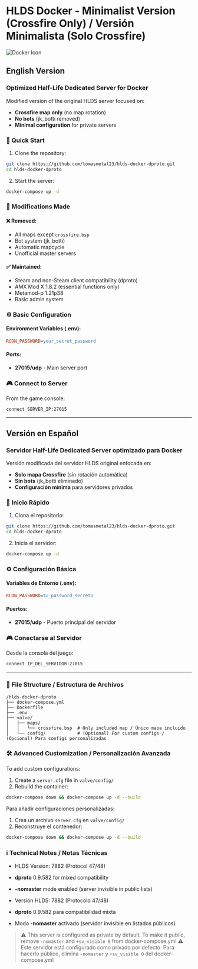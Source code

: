 # HLDS Docker - Minimalist Version (Crossfire Only) / Versión Minimalista (Solo Crossfire)

![Docker Icon](https://img.icons8.com/color/48/000000/docker.png)

## English Version

### Optimized Half-Life Dedicated Server for Docker

Modified version of the original HLDS server focused on:
- **Crossfire map only** (no map rotation)
- **No bots** (jk_botti removed)
- **Minimal configuration** for private servers

### 🚀 Quick Start

1. Clone the repository:
```bash
git clone https://github.com/tomasmetal23/hlds-docker-dproto.git
cd hlds-docker-dproto
```

2. Start the server:
```bash
docker-compose up -d
```

### 🔧 Modifications Made

#### ❌ Removed:
- All maps except `crossfire.bsp`
- Bot system (jk_botti)
- Automatic mapcycle
- Unofficial master servers

#### ✅ Maintained:
- Steam and non-Steam client compatibility (dproto)
- AMX Mod X 1.8.2 (essential functions only)
- Metamod-p 1.21p38
- Basic admin system

### ⚙️ Basic Configuration

#### Environment Variables (.env):
```ini
RCON_PASSWORD=your_secret_password
```

#### Ports:
- **27015/udp** - Main server port

### 🎮 Connect to Server
From the game console:
```bash
connect SERVER_IP:27015
```

---

## Versión en Español

### Servidor Half-Life Dedicated Server optimizado para Docker

Versión modificada del servidor HLDS original enfocada en:
- **Solo mapa Crossfire** (sin rotación automática)
- **Sin bots** (jk_botti eliminado)
- **Configuración mínima** para servidores privados

### 🚀 Inicio Rápido

1. Clona el repositorio:
```bash
git clone https://github.com/tomasmetal23/hlds-docker-dproto.git
cd hlds-docker-dproto
```

2. Inicia el servidor:
```bash
docker-compose up -d
```

### ⚙️ Configuración Básica

#### Variables de Entorno (.env):
```ini
RCON_PASSWORD=tu_password_secreto
```

#### Puertos:
- **27015/udp** - Puerto principal del servidor

### 🎮 Conectarse al Servidor
Desde la consola del juego:
```bash
connect IP_DEL_SERVIDOR:27015
```

---

### 📂 File Structure / Estructura de Archivos
```
/hlds-docker-dproto
├── docker-compose.yml
├── Dockerfile
├── .env
├── valve/
│   ├── maps/
│   │   └── crossfire.bsp  # Only included map / Único mapa incluido
│   └── config/            # (Optional) For custom configs / (Opcional) Para configs personalizadas
```

### 🛠 Advanced Customization / Personalización Avanzada

To add custom configurations:
1. Create a `server.cfg` file in `valve/config/`
2. Rebuild the container:
```bash
docker-compose down && docker-compose up -d --build
```

Para añadir configuraciones personalizadas:
1. Crea un archivo `server.cfg` en `valve/config/`
2. Reconstruye el contenedor:
```bash
docker-compose down && docker-compose up -d --build
```

### ℹ️ Technical Notes / Notas Técnicas
- HLDS Version: 7882 (Protocol 47/48)
- **dproto** 0.9.582 for mixed compatibility
- **-nomaster** mode enabled (server invisible in public lists)

- Versión HLDS: 7882 (Protocolo 47/48)
- **dproto** 0.9.582 para compatibilidad mixta
- Modo **-nomaster** activado (servidor invisible en listados públicos)

> ⚠️ This server is configured as private by default. To make it public, remove `-nomaster` and `+sv_visible 0` from docker-compose.yml
> ⚠️ Este servidor está configurado como privado por defecto. Para hacerlo público, elimina `-nomaster` y `+sv_visible 0` del docker-compose.yml
